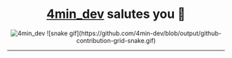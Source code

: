 <div align="center">
  <h1><a href="https://github.com/4min-dev">4min_dev</a> salutes you 🦝</h1>
  <img src="https://github.com/4min-dev/4min-dev-logo/blob/master/4min_dev_gif_logo.gif" alt="4min_dev"/>
  ![snake gif](https://github.com/4min-dev/blob/output/github-contribution-grid-snake.gif)
  <hr/>
</div>
